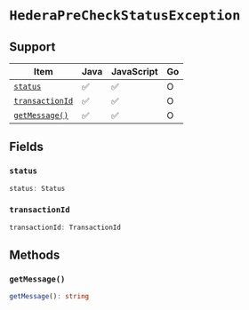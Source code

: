 # `HederaPreCheckStatusException`

## Support

| Item | Java | JavaScript | Go
| - | - | - | - |
| [`status`](#status) | ✅ | ✅ | O
| [`transactionId`](#transactionid) | ✅ | ✅ | O
| [`getMessage()`](#getmessage) | ✅ | ✅ | O

## Fields

### `status`

```typescript
status: Status
```

### `transactionId`

```typescript
transactionId: TransactionId
```

## Methods

### `getMessage()`

```typescript
getMessage(): string
```

